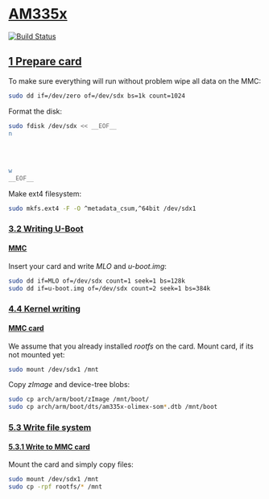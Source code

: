 # [AM335x](https://www.olimex.com/wiki/AM335x#title)
[![Build Status](https://travis-ci.org/adjivas/electronic-levelup.svg?branch=ti)](https://travis-ci.org/adjivas/electronic-levelup)

## [1 Prepare card](https://www.olimex.com/wiki/AM335x#Prepare_card)
To make sure everything will run without problem wipe all data on the MMC: 
```bash
sudo dd if=/dev/zero of=/dev/sdx bs=1k count=1024
```

Format the disk:
```bash
sudo fdisk /dev/sdx << __EOF__
n
 
 
 
 
w
__EOF__
```

Make ext4 filesystem:
```bash
sudo mkfs.ext4 -F -O ^metadata_csum,^64bit /dev/sdx1
```

### [3.2 Writing U-Boot](https://www.olimex.com/wiki/AM335x#Writing_U-Boot)
#### [MMC](https://www.olimex.com/wiki/AM335x#MMC)
Insert your card and write *MLO* and *u-boot.img*:
```bash
sudo dd if=MLO of=/dev/sdx count=1 seek=1 bs=128k
sudo dd if=u-boot.img of=/dev/sdx count=2 seek=1 bs=384k 
```

### [4.4 Kernel writing](https://www.olimex.com/wiki/AM335x#Kernel_writing)
#### [MMC card](https://www.olimex.com/wiki/AM335x#MMC_card)
We assume that you already installed *rootfs* on the card. Mount card, if its not mounted yet:
```bash
sudo mount /dev/sdx1 /mnt
```

Copy *zImage* and device-tree blobs:
```bash
sudo cp arch/arm/boot/zImage /mnt/boot/
sudo cp arch/arm/boot/dts/am335x-olimex-som*.dtb /mnt/boot
```

### [5.3 Write file system](https://www.olimex.com/wiki/AM335x#Write_file_system)
#### [5.3.1 Write to MMC card](https://www.olimex.com/wiki/AM335x#Write_to_MMC_card)
Mount the card and simply copy files: 
```bash
sudo mount /dev/sdx1 /mnt
sudo cp -rpf rootfs/* /mnt
```
